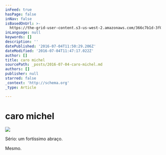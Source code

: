 ```yaml
---
inFeed: true
hasPage: false
inNav: false
isBasedOnUrl: >-
  https://the-grid-user-content.s3-us-west-2.amazonaws.com/366c7b1d-3f04-4969-8370-240bfad6c00f.jpg
inLanguage: null
keywords: []
description: ''
datePublished: '2016-07-04T11:50:29.206Z'
dateModified: '2016-07-04T11:47:17.022Z'
author: []
title: caro michel
sourcePath: _posts/2016-07-04-caro-michel.md
authors: []
publisher: null
starred: false
_context: 'http://schema.org'
_type: Article

---
```

# caro michel
![](https://the-grid-user-content.s3-us-west-2.amazonaws.com/366c7b1d-3f04-4969-8370-240bfad6c00f.jpg)

Sério: um fortíssimo abraço.

Mesmo.